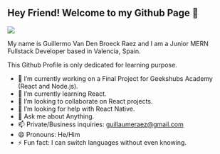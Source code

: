 ## Hey Friend! Welcome to my Github Page 👋

![](https://komarev.com/ghpvc/?username=GuillermoRaez&color=blue)

My name is Guillermo Van Den Broeck Raez and I am a Junior MERN Fullstack Developer based in Valencia, Spain.

This Github Profile is only dedicated for learning purpose.

- 🔭 I’m currently working on a Final Project for Geekshubs Academy (React and Node.js).
- 🌱 I’m currently learning React.
- 👯 I’m looking to collaborate on React projects.
- 🤔 I’m looking for help with React Native.
- 💬 Ask me about Anything.
- 📫 Private/Business inquiries: guillaumeraez@gmail.com
- 😄 Pronouns: He/Him
- ⚡ Fun fact: I can switch languages without even knowing.

